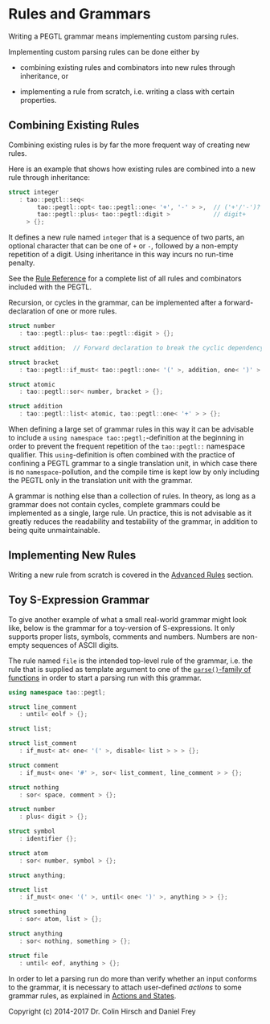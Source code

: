 # Rules and Grammars

Writing a PEGTL grammar means implementing custom parsing rules.

Implementing custom parsing rules can be done either by

* combining existing rules and combinators into new rules through inheritance, or

* implementing a rule from scratch, i.e. writing a class with certain properties.

## Combining Existing Rules

Combining existing rules is by far the more frequent way of creating new rules.

Here is an example that shows how existing rules are combined into a new rule through inheritance:

```c++
struct integer
   : tao::pegtl::seq<
        tao::pegtl::opt< tao::pegtl::one< '+', '-' > >,  // ('+'/'-')?
        tao::pegtl::plus< tao::pegtl::digit >            // digit+
     > {};
```

It defines a new rule named `integer` that is a sequence of two parts, an optional character that can be one of `+` or `-`, followed by a non-empty repetition of a digit.
Using inheritance in this way incurs no run-time penalty.

See the [Rule Reference](Rule-Reference.md) for a complete list of all rules and combinators included with the PEGTL.

Recursion, or cycles in the grammar, can be implemented after a forward-declaration of one or more rules.

```c++
struct number
   : tao::pegtl::plus< tao::pegtl::digit > {};

struct addition;  // Forward declaration to break the cyclic dependency.

struct bracket
   : tao::pegtl::if_must< tao::pegtl::one< '(' >, addition, one< ')' > > {};

struct atomic
   : tao::pegtl::sor< number, bracket > {};

struct addition
   : tao::pegtl::list< atomic, tao::pegtl::one< '+' > > {};
```

When defining a large set of grammar rules in this way it can be advisable to include a `using namespace tao::pegtl;`-definition at the beginning in order to prevent the frequent repetition of the `tao::pegtl::` namespace qualifier.
This `using`-definition is often combined with the practice of confining a PEGTL grammar to a single translation unit, in which case there is no `namespace`-pollution, and the compile time is kept low by only including the PEGTL only in the translation unit with the grammar.

A grammar is nothing else than a collection of rules.
In theory, as long as a grammar does not contain cycles, complete grammars could be implemented as a single, large rule.
Un practice, this is not advisable as it greatly reduces the readability and testability of the grammar, in addition to being quite unmaintainable.

## Implementing New Rules

Writing a new rule from scratch is covered in the [Advanced Rules](Advanced-Rules.md) section.

## Toy S-Expression Grammar

To give another example of what a small real-world grammar might look like, below is the grammar for a toy-version of S-expressions.
It only supports proper lists, symbols, comments and numbers.
Numbers are non-empty sequences of ASCII digits.

The rule named `file` is the intended top-level rule of the grammar, i.e. the rule that is supplied as template argument to one of the [`parse()`-family of functions](Parser-Reference.md) in order to start a parsing run with this grammar.

```c++
using namespace tao::pegtl;

struct line_comment
   : until< eolf > {};

struct list;

struct list_comment
   : if_must< at< one< '(' >, disable< list > > > {};

struct comment
   : if_must< one< '#' >, sor< list_comment, line_comment > > {};

struct nothing
   : sor< space, comment > {};

struct number
   : plus< digit > {};

struct symbol
   : identifier {};

struct atom
   : sor< number, symbol > {};

struct anything;

struct list
   : if_must< one< '(' >, until< one< ')' >, anything > > {};

struct something
   : sor< atom, list > {};

struct anything
   : sor< nothing, something > {};

struct file
   : until< eof, anything > {};
```

In order to let a parsing run do more than verify whether an input conforms to the grammar, it is necessary to attach user-defined *actions* to some grammar rules, as explained in [Actions and States](Actions-and-States.md).

Copyright (c) 2014-2017 Dr. Colin Hirsch and Daniel Frey
